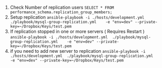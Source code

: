 1. Check Number of replication users
    `SELECT * FROM performance_schema.replication_group_members;`
2. Setup replication
    `ansible-playbook -i ./hosts/development.yml  ./playbook/mysql-group-replication.yml    -e "env=dev" --private-key=~/Dropbox/Keys/test.pem`
3. If replication stopped in one or more servers ( Requires Restart  )
    `ansible-playbook -i ./hosts/development.yml  ./playbook/mysql-group-replication.yml    -e "env=dev" --private-key=~/Dropbox/Keys/test.pem`
4. if you need to add new server to replication
    `ansible-playbook -i ./hosts/development.yml  ./playbook/mysql-group-replication.yml    -e "env=dev" --private-key=~/Dropbox/Keys/test.pem`
